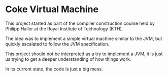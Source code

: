 # Coke Virtual Machine
This project started as part of the compiler construction course held by Philipp Haller at the Royal Institute of Technology (KTH). 

The idea was to implement a simple virtual machine similar to the JVM, but quickly escalated to follow the JVM specification.

This project should not be interpreted as a try to implement a JVM, it is just us trying to get a deeper understanding of how things work.

In its current state, the code is just a big mess.
